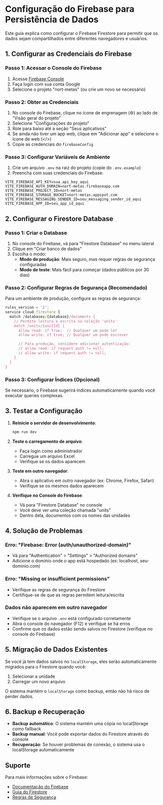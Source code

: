 # Configuração do Firebase para Persistência de Dados

Este guia explica como configurar o Firebase Firestore para permitir que os dados sejam compartilhados entre diferentes navegadores e usuários.

## 1. Configurar as Credenciais do Firebase

### Passo 1: Acessar o Console do Firebase
1. Acesse [Firebase Console](https://console.firebase.google.com/)
2. Faça login com sua conta Google
3. Selecione o projeto "nort-metas" (ou crie um novo se necessário)

### Passo 2: Obter as Credenciais
1. No console do Firebase, clique no ícone de engrenagem (⚙️) ao lado de "Visão geral do projeto"
2. Selecione "Configurações do projeto"
3. Role para baixo até a seção "Seus aplicativos"
4. Se ainda não tiver um app web, clique em "Adicionar app" e selecione o ícone de web (</>)
5. Copie as credenciais do `firebaseConfig`

### Passo 3: Configurar Variáveis de Ambiente
1. Crie um arquivo `.env` na raiz do projeto (copie do `.env.example`)
2. Preencha com suas credenciais do Firebase:

```
VITE_FIREBASE_API_KEY=sua_api_key_aqui
VITE_FIREBASE_AUTH_DOMAIN=nort-metas.firebaseapp.com
VITE_FIREBASE_PROJECT_ID=nort-metas
VITE_FIREBASE_STORAGE_BUCKET=nort-metas.appspot.com
VITE_FIREBASE_MESSAGING_SENDER_ID=seu_messaging_sender_id_aqui
VITE_FIREBASE_APP_ID=seu_app_id_aqui
```

## 2. Configurar o Firestore Database

### Passo 1: Criar o Database
1. No console do Firebase, vá para "Firestore Database" no menu lateral
2. Clique em "Criar banco de dados"
3. Escolha o modo:
   - **Modo de produção**: Mais seguro, mas requer regras de segurança configuradas
   - **Modo de teste**: Mais fácil para começar (dados públicos por 30 dias)

### Passo 2: Configurar Regras de Segurança (Recomendado)
Para um ambiente de produção, configure as regras de segurança:

```javascript
rules_version = '2';
service cloud.firestore {
  match /databases/{database}/documents {
    // Permite leitura e escrita na coleção 'units'
    match /units/{unitId} {
      allow read: if true;  // Qualquer um pode ler
      allow write: if true; // Qualquer um pode escrever

      // Para produção, considere adicionar autenticação:
      // allow read: if request.auth != null;
      // allow write: if request.auth != null;
    }
  }
}
```

### Passo 3: Configurar Índices (Opcional)
Se necessário, o Firebase sugerirá índices automaticamente quando você executar queries complexas.

## 3. Testar a Configuração

1. **Reinicie o servidor de desenvolvimento**:
   ```bash
   npm run dev
   ```

2. **Teste o carregamento de arquivo**:
   - Faça login como administrador
   - Carregue um arquivo Excel
   - Verifique se os dados aparecem

3. **Teste em outro navegador**:
   - Abra o aplicativo em outro navegador (ex: Chrome, Firefox, Safari)
   - Verifique se os mesmos dados aparecem

4. **Verifique no Console do Firebase**:
   - Vá para "Firestore Database" no console
   - Você deve ver uma coleção chamada "units"
   - Dentro dela, documentos com os nomes das unidades

## 4. Solução de Problemas

### Erro: "Firebase: Error (auth/unauthorized-domain)"
- Vá para "Authentication" > "Settings" > "Authorized domains"
- Adicione o domínio onde o app está hospedado (ex: localhost, seu-dominio.com)

### Erro: "Missing or insufficient permissions"
- Verifique as regras de segurança do Firestore
- Certifique-se de que as regras permitem leitura/escrita

### Dados não aparecem em outro navegador
- Verifique se o arquivo `.env` está configurado corretamente
- Abra o console do navegador (F12) e verifique se há erros
- Confirme que os dados estão sendo salvos no Firestore (verifique no console do Firebase)

## 5. Migração de Dados Existentes

Se você já tem dados salvos no `localStorage`, eles serão automaticamente migrados para o Firestore quando você:
1. Selecionar a unidade
2. Carregar um novo arquivo

O sistema mantém o `localStorage` como backup, então não há risco de perder dados.

## 6. Backup e Recuperação

- **Backup automático**: O sistema mantém uma cópia no localStorage como fallback
- **Backup manual**: Você pode exportar dados do Firestore através do console
- **Recuperação**: Se houver problemas de conexão, o sistema usa o localStorage automaticamente

## Suporte

Para mais informações sobre o Firebase:
- [Documentação do Firebase](https://firebase.google.com/docs)
- [Guia do Firestore](https://firebase.google.com/docs/firestore)
- [Regras de Segurança](https://firebase.google.com/docs/firestore/security/get-started)
